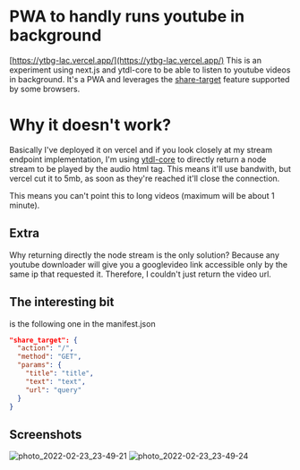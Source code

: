 # PWA to handly runs youtube in background

[https://ytbg-lac.vercel.app/](https://ytbg-lac.vercel.app/)
This is an experiment using next.js and ytdl-core to be able to listen to youtube videos in background.
It's a PWA and leverages the [share-target](https://web.dev/web-share-target/) feature supported by some browsers.

# Why it doesn't work?

Basically I've deployed it on vercel and if you look closely at my stream endpoint implementation, I'm using [ytdl-core](https://github.com/fent/node-ytdl-core) to directly return a node stream to be played by the audio html tag. This means it'll use bandwith, but vercel cut it to 5mb, as soon as they're reached it'll close the connection.

This means you can't point this to long videos (maximum will be about 1 minute).

## Extra

Why returning directly the node stream is the only solution?
Because any youtube downloader will give you a googlevideo link accessible only by the same ip that requested it. Therefore, I couldn't just return the video url.

## The interesting bit

is the following one in the manifest.json

```json
"share_target": {
  "action": "/",
  "method": "GET",
  "params": {
    "title": "title",
    "text": "text",
    "url": "query"
  }
}
```

## Screenshots

![photo_2022-02-23_23-49-21](https://user-images.githubusercontent.com/9303791/155426186-4a4c26f9-b3e2-495e-9630-f1f27266f1e5.jpg)
![photo_2022-02-23_23-49-24](https://user-images.githubusercontent.com/9303791/155426188-d600d229-1a87-4023-973a-0c9344330bd3.jpg)

